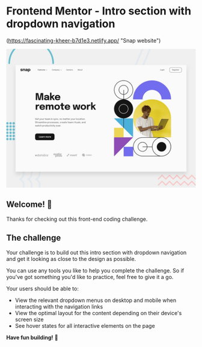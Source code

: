 # Frontend Mentor - Intro section with dropdown navigation

(https://fascinating-kheer-b7d1e3.netlify.app/ "Snap website")

![Design preview for the Intro section with dropdown navigation coding challenge](./design/desktop-preview.jpg)

## Welcome! 👋

Thanks for checking out this front-end coding challenge.

## The challenge

Your challenge is to build out this intro section with dropdown navigation and get it looking as close to the design as possible.

You can use any tools you like to help you complete the challenge. So if you've got something you'd like to practice, feel free to give it a go.

Your users should be able to:

- View the relevant dropdown menus on desktop and mobile when interacting with the navigation links
- View the optimal layout for the content depending on their device's screen size
- See hover states for all interactive elements on the page

**Have fun building!** 🚀
